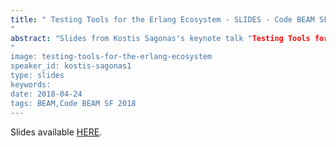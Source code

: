 ```yaml
---
title: " Testing Tools for the Erlang Ecosystem - SLIDES - Code BEAM SF 2018
"
abstract: "Slides from Kostis Sagonas's keynote talk "Testing Tools for the Erlang Ecosystem" - Code BEAM SF 2018
"
image: testing-tools-for-the-erlang-ecosystem
speaker_id: kostis-sagonas1
type: slides
keywords: 
date: 2018-04-24
tags: BEAM,Code BEAM SF 2018
---
```

Slides available <a href="/uploads/media/default/0001/01/fd33426166979d663b0f6040a46cad6e2fe149cc.pdf" target="_blank">HERE</a>.
